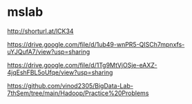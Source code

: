 # mslab

http://shorturl.at/lCK34

https://drive.google.com/file/d/1ub49-wnPR5-QISCh7mpnxfs-uYJQufA7/view?usp=sharing

https://drive.google.com/file/d/1Tg9MtVjOSje-eAXZ-4jqEshFBL5oUfqe/view?usp=sharing

https://github.com/vinod2305/BigData-Lab-7thSem/tree/main/Hadoop/Practice%20Problems
